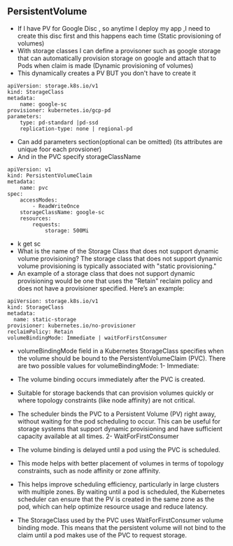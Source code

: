 ## PersistentVolume
- If I have PV for Google Disc , so anytime I deploy my app ,I need to create this disc first and this happens each time (Static provisioning of volumes)
- With storage classes I can define a provisoner such as google storage that can automatically provision storage on google and attach that to Pods when claim is made (Dynamic provisioning of volumes)
- This dynamically creates a PV BUT you don't have to create it
```
apiVersion: storage.k8s.io/v1
kind: StorageClass
metadata:
    name: google-sc
provisioner: kubernetes.io/gcp-pd
parameters:
    type: pd-standard |pd-ssd
    replication-type: none | regional-pd
```
- Can add parameters section(optional can be omitted) (its attributes are unique foor each provsioner)
- And in the PVC specify storageClassName
```
apiVersion: v1
kind: PersistentVolumeClaim
metadata:
    name: pvc
spec:
    accessModes:
        - ReadWriteOnce
    storageClassName: google-sc
    resources:
        requests:
            storage: 500Mi
```

- k get sc
- What is the name of the Storage Class that does not support dynamic volume provisioning? The storage class that does not support dynamic volume provisioning is typically associated with "static provisioning."
- An example of a storage class that does not support dynamic provisioning would be one that uses the "Retain" reclaim policy and does not have a provisioner specified. Here’s an example:
```
apiVersion: storage.k8s.io/v1
kind: StorageClass
metadata:
  name: static-storage
provisioner: kubernetes.io/no-provisioner
reclaimPolicy: Retain
volumeBindingMode: Immediate | waitForFirstConsumer

```

- volumeBindingMode field in a Kubernetes StorageClass specifies when the volume should be bound to the PersistentVolumeClaim (PVC). There are two possible values for volumeBindingMode:
1- Immediate:
- The volume binding occurs immediately after the PVC is created.
- Suitable for storage backends that can provision volumes quickly or where topology constraints (like node affinity) are not critical.
- The scheduler binds the PVC to a Persistent Volume (PV) right away, without waiting for the pod scheduling to occur. This can be useful for storage systems that support dynamic provisioning and have sufficient capacity available at all times.
2- WaitForFirstConsumer
- The volume binding is delayed until a pod using the PVC is scheduled.
- This mode helps with better placement of volumes in terms of topology constraints, such as node affinity or zone affinity.
- This helps improve scheduling efficiency, particularly in large clusters with multiple zones. By waiting until a pod is scheduled, the Kubernetes scheduler can ensure that the PV is created in the same zone as the pod, which can help optimize resource usage and reduce latency.


- The StorageClass used by the PVC uses WaitForFirstConsumer volume binding mode. This means that the persistent volume will not bind to the claim until a pod makes use of the PVC to request storage.
